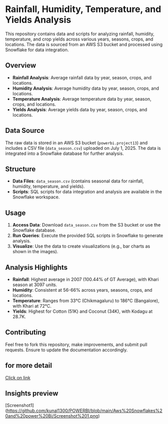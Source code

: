 # Rainfall, Humidity, Temperature, and Yields Analysis

This repository contains data and scripts for analyzing rainfall, humidity, temperature, and crop yields across various years, seasons, crops, and locations. The data is sourced from an AWS S3 bucket and processed using Snowflake for data integration.

## Overview

- **Rainfall Analysis**: Average rainfall data by year, season, crops, and locations.
- **Humidity Analysis**: Average humidity data by year, season, crops, and locations.
- **Temperature Analysis**: Average temperature data by year, season, crops, and locations.
- **Yields Analysis**: Average yields data by year, season, crops, and locations.

## Data Source

The raw data is stored in an AWS S3 bucket (`powerbi.project13`) and includes a CSV file (`data_season.csv`) uploaded on July 1, 2025. The data is integrated into a Snowflake database for further analysis.

## Structure

- **Data Files**: `data_season.csv` (contains seasonal data for rainfall, humidity, temperature, and yields).
- **Scripts**: SQL scripts for data integration and analysis are available in the Snowflake workspace.

## Usage

1. **Access Data**: Download `data_season.csv` from the S3 bucket or use the Snowflake database.
2. **Run Queries**: Execute the provided SQL scripts in Snowflake to generate analysis.
3. **Visualize**: Use the data to create visualizations (e.g., bar charts as shown in the images).

## Analysis Highlights

- **Rainfall**: Highest average in 2007 (100.44% of GT Average), with Khari season at 3097 units.
- **Humidity**: Consistent at 56-66% across years, seasons, crops, and locations.
- **Temperature**: Ranges from 33°C (Chikmagaluru) to 186°C (Bangalore), with Khari at 72°C.
- **Yields**: Highest for Cotton (51K) and Coconut (34K), with Kodagu at 28.7K.

## Contributing

Feel free to fork this repository, make improvements, and submit pull requests. Ensure to update the documentation accordingly.

## for more detail
[Click on link](https://g.co/gemini/share/824716bb5bc7)

## Insights preview
[Screenshot1] (https://github.com/kunal1300/POWERBI/blob/main/Aws%20Snowflakes%20and%20power%20Bi/Screenshot%201.png)




